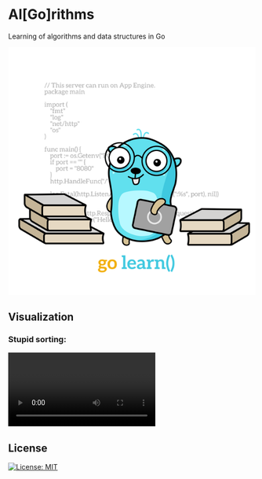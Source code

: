 # Al[Go]rithms

Learning of algorithms and data structures in Go

<p align="center"> 
    <img src="./assets/go-learn.640x640.png">
</p>

## Visualization

### Stupid sorting:

<video controls="controls">
  <source type="video/mp4" src="./assets/algorithms/stupid-sorting-example.mp4"></source>
</video>

## License

[![License: MIT](https://img.shields.io/badge/License-MIT-brightgreen.svg)](./LICENSE)
